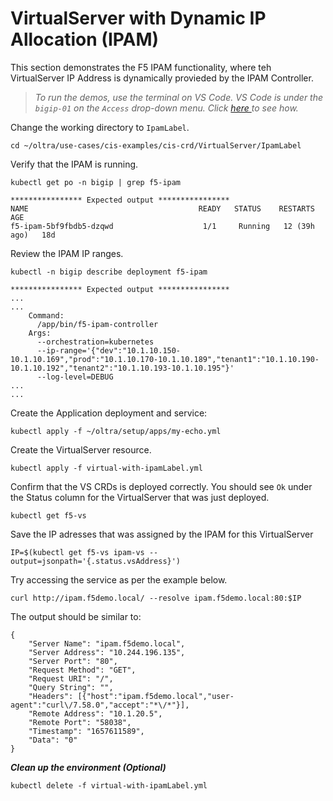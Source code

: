 # VirtualServer with Dynamic IP Allocation (IPAM)

This section demonstrates the F5 IPAM functionality, where teh VirtualServer IP Address is dynamically provieded by the IPAM Controller. 

> *To run the demos, use the terminal on VS Code. VS Code is under the `bigip-01` on the `Access` drop-down menu. Click <a href="https://raw.githubusercontent.com/F5EMEA/oltra/main/vscode.png"> here </a> to see how.*

Change the working directory to `IpamLabel`.
```
cd ~/oltra/use-cases/cis-examples/cis-crd/VirtualServer/IpamLabel
```

Verify that the IPAM is running.

```
kubectl get po -n bigip | grep f5-ipam

**************** Expected output ****************
NAME                                      READY   STATUS    RESTARTS       AGE
f5-ipam-5bf9fbdb5-dzqwd                    1/1     Running   12 (39h ago)   18d
```

Review the IPAM IP ranges.

```
kubectl -n bigip describe deployment f5-ipam

**************** Expected output ****************
...
...
    Command:
      /app/bin/f5-ipam-controller
    Args:
      --orchestration=kubernetes
      --ip-range='{"dev":"10.1.10.150-10.1.10.169","prod":"10.1.10.170-10.1.10.189","tenant1":"10.1.10.190-10.1.10.192","tenant2":"10.1.10.193-10.1.10.195"}'
      --log-level=DEBUG
...
...
```

Create the Application deployment and service: 
```
kubectl apply -f ~/oltra/setup/apps/my-echo.yml
```

Create the VirtualServer resource. 
```
kubectl apply -f virtual-with-ipamLabel.yml
```

Confirm that the VS CRDs is deployed correctly. You should see `Ok` under the Status column for the VirtualServer that was just deployed.
```
kubectl get f5-vs 
```

Save the IP adresses that was assigned by the IPAM for this VirtualServer
```
IP=$(kubectl get f5-vs ipam-vs --output=jsonpath='{.status.vsAddress}')
```

Try accessing the service as per the example below. 
```
curl http://ipam.f5demo.local/ --resolve ipam.f5demo.local:80:$IP
```

The output should be similar to:
```
{
    "Server Name": "ipam.f5demo.local",
    "Server Address": "10.244.196.135",
    "Server Port": "80",
    "Request Method": "GET",
    "Request URI": "/",
    "Query String": "",
    "Headers": [{"host":"ipam.f5demo.local","user-agent":"curl\/7.58.0","accept":"*\/*"}],
    "Remote Address": "10.1.20.5",
    "Remote Port": "58038",
    "Timestamp": "1657611589",
    "Data": "0"
}
```


***Clean up the environment (Optional)***
```
kubectl delete -f virtual-with-ipamLabel.yml
```
